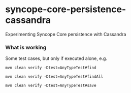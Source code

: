 # syncope-core-persistence-cassandra
Experimenting Syncope Core persistence with Cassandra

### What is working

Some test cases, but only if executed alone, e.g.

```
mvn clean verify -Dtest=AnyTypeTest#find
```

```
mvn clean verify -Dtest=AnyTypeTest#findAll
```

```
mvn clean verify -Dtest=AnyTypeTest#save
```
